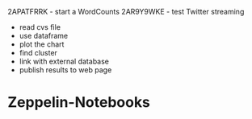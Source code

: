 2APATFRRK - start a WordCounts
2AR9Y9WKE - test Twitter streaming
- read cvs file
- use dataframe
- plot the chart
- find cluster
- link with external database
- publish results to web page
# Zeppelin-Notebooks

